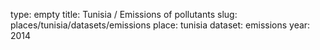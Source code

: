 type: empty
title: Tunisia / Emissions of pollutants
slug: places/tunisia/datasets/emissions
place: tunisia
dataset: emissions
year: 2014
